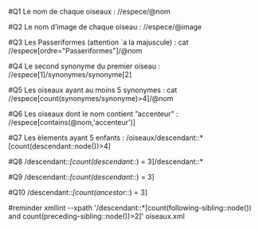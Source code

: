 #Q1
Le nom de chaque oiseaux : //espece/@nom

#Q2
Le nom d’image de chaque oiseau : //espece/@image

#Q3
Les Passeriformes (attention `a la majuscule) : cat //espece[ordre="Passeriformes"]/@nom

#Q4
Le second synonyme du premier oiseau : //espece[1]/synonymes/synonyme[2]

#Q5
Les oiseaux ayant au moins 5 synonymes : cat //espece[count(synonymes/synonyme)>4]/@nom

#Q6
Les oiseaux dont le nom contient ”accenteur” : //espece[contains(@nom,'accenteur')]

#Q7
Les  ́elements ayant 5 enfants : /oiseaux/descendant::*[count(descendant::node())>4]

#Q8
/descendant::*[count(descendant::*) = 3]/descendant::*

#Q9 
/descendant::*[count(descendant::*) = 3]

#Q10
/descendant::*[count(ancestor::*) = 3]

#reminder xmllint --xpath '/descendant::*[count(following-sibling::node()) and count(preceding-sibling::node())>2]' oiseaux.xml 

